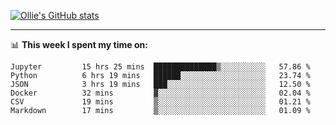 <!--
**icedpanda/icedpanda** is a ✨ _special_ ✨ repository because its `README.md` (this file) appears on your GitHub profile.

Here are some ideas to get you started:

- 🔭 I’m currently working on ...
- 🌱 I’m currently learning ...
- 👯 I’m looking to collaborate on ...
- 🤔 I’m looking for help with ...
- 💬 Ask me about ...
- 📫 How to reach me: ...
- 😄 Pronouns: ...
- ⚡ Fun fact: ...
-->
[![Ollie's GitHub stats](https://github-readme-stats-icedpanda.vercel.app/api?username=icedpanda&count_private=true&show_icons=true)](https://github.com/icedpanda)

---
📊 **This week I spent my time on:**
<!--START_SECTION:waka-->

```text
Jupyter         15 hrs 25 mins  ██████████████▒░░░░░░░░░░   57.86 %
Python          6 hrs 19 mins   ██████░░░░░░░░░░░░░░░░░░░   23.74 %
JSON            3 hrs 19 mins   ███░░░░░░░░░░░░░░░░░░░░░░   12.50 %
Docker          32 mins         ▓░░░░░░░░░░░░░░░░░░░░░░░░   02.04 %
CSV             19 mins         ▒░░░░░░░░░░░░░░░░░░░░░░░░   01.21 %
Markdown        17 mins         ▒░░░░░░░░░░░░░░░░░░░░░░░░   01.09 %
```

<!--END_SECTION:waka-->
